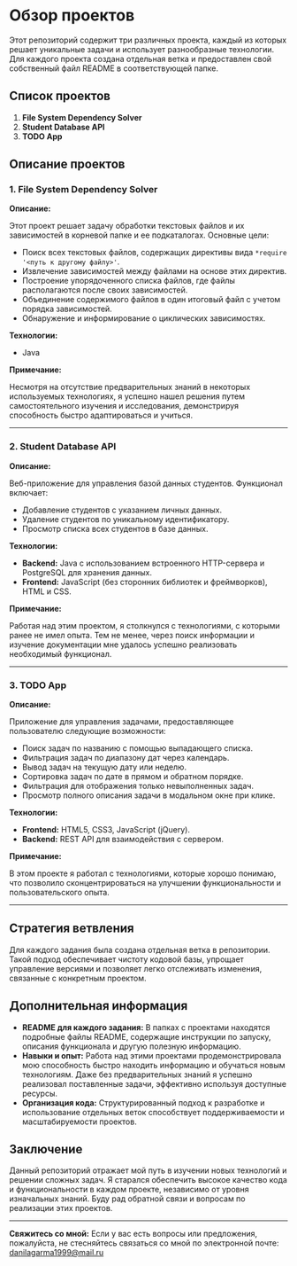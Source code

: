 <h1>Обзор проектов</h1> <p>Этот репозиторий содержит три различных проекта, каждый из которых решает уникальные задачи и использует разнообразные технологии. Для каждого проекта создана отдельная ветка и предоставлен свой собственный файл README в соответствующей папке.</p> <h2>Список проектов</h2> <ol> <li><strong>File System Dependency Solver</strong></li> <li><strong>Student Database API</strong></li> <li><strong>TODO App</strong></li> </ol> <h2>Описание проектов</h2> <h3>1. File System Dependency Solver</h3> <p><strong>Описание:</strong></p> <p>Этот проект решает задачу обработки текстовых файлов и их зависимостей в корневой папке и ее подкаталогах. Основные цели:</p> <ul> <li>Поиск всех текстовых файлов, содержащих директивы вида <code>*require '&lt;путь к другому файлу&gt;'</code>.</li> <li>Извлечение зависимостей между файлами на основе этих директив.</li> <li>Построение упорядоченного списка файлов, где файлы располагаются после своих зависимостей.</li> <li>Объединение содержимого файлов в один итоговый файл с учетом порядка зависимостей.</li> <li>Обнаружение и информирование о циклических зависимостях.</li> </ul> <p><strong>Технологии:</strong></p> <ul> <li>Java</li> </ul> <p><strong>Примечание:</strong></p> <p>Несмотря на отсутствие предварительных знаний в некоторых используемых технологиях, я успешно нашел решения путем самостоятельного изучения и исследования, демонстрируя способность быстро адаптироваться и учиться.</p> <hr> <h3>2. Student Database API</h3> <p><strong>Описание:</strong></p> <p>Веб-приложение для управления базой данных студентов. Функционал включает:</p> <ul> <li>Добавление студентов с указанием личных данных.</li> <li>Удаление студентов по уникальному идентификатору.</li> <li>Просмотр списка всех студентов в базе данных.</li> </ul> <p><strong>Технологии:</strong></p> <ul> <li><strong>Backend:</strong> Java с использованием встроенного HTTP-сервера и PostgreSQL для хранения данных.</li> <li><strong>Frontend:</strong> JavaScript (без сторонних библиотек и фреймворков), HTML и CSS.</li> </ul> <p><strong>Примечание:</strong></p> <p>Работая над этим проектом, я столкнулся с технологиями, с которыми ранее не имел опыта. Тем не менее, через поиск информации и изучение документации мне удалось успешно реализовать необходимый функционал.</p> <hr> <h3>3. TODO App</h3> <p><strong>Описание:</strong></p> <p>Приложение для управления задачами, предоставляющее пользователю следующие возможности:</p> <ul> <li>Поиск задач по названию с помощью выпадающего списка.</li> <li>Фильтрация задач по диапазону дат через календарь.</li> <li>Вывод задач на текущую дату или неделю.</li> <li>Сортировка задач по дате в прямом и обратном порядке.</li> <li>Фильтрация для отображения только невыполненных задач.</li> <li>Просмотр полного описания задачи в модальном окне при клике.</li> </ul> <p><strong>Технологии:</strong></p> <ul> <li><strong>Frontend:</strong> HTML5, CSS3, JavaScript (jQuery).</li> <li><strong>Backend:</strong> REST API для взаимодействия с сервером.</li> </ul> <p><strong>Примечание:</strong></p> <p>В этом проекте я работал с технологиями, которые хорошо понимаю, что позволило сконцентрироваться на улучшении функциональности и пользовательского опыта.</p> <hr> <h2>Стратегия ветвления</h2> <p>Для каждого задания была создана отдельная ветка в репозитории. Такой подход обеспечивает чистоту кодовой базы, упрощает управление версиями и позволяет легко отслеживать изменения, связанные с конкретным проектом.</p> <h2>Дополнительная информация</h2> <ul> <li><strong>README для каждого задания:</strong> В папках с проектами находятся подробные файлы README, содержащие инструкции по запуску, описания функционала и другую полезную информацию.</li> <li><strong>Навыки и опыт:</strong> Работа над этими проектами продемонстрировала мою способность быстро находить информацию и обучаться новым технологиям. Даже без предварительных знаний я успешно реализовал поставленные задачи, эффективно используя доступные ресурсы.</li> <li><strong>Организация кода:</strong> Структурированный подход к разработке и использование отдельных веток способствует поддерживаемости и масштабируемости проектов.</li> </ul> <h2>Заключение</h2> <p>Данный репозиторий отражает мой путь в изучении новых технологий и решении сложных задач. Я старался обеспечить высокое качество кода и функциональности в каждом проекте, независимо от уровня изначальных знаний. Буду рад обратной связи и вопросам по реализации этих проектов.</p> <hr> <p><strong>Свяжитесь со мной:</strong> Если у вас есть вопросы или предложения, пожалуйста, не стесняйтесь связаться со мной по электронной почте: <a href="mailto:danilagarma1999@mail.ru">danilagarma1999@mail.ru</a></p>